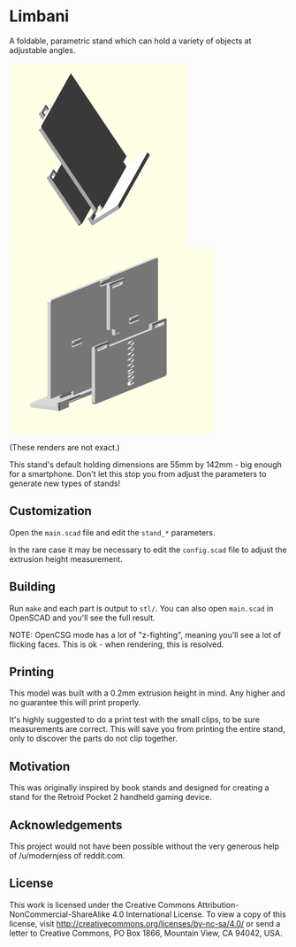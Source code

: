 # Limbani

A foldable, parametric stand which can hold a variety of objects at adjustable
angles.

![The front of the stand.](./renders/front.png)
![The back of the stand.](./renders/back.png)

(These renders are not exact.)

This stand's default holding dimensions are 55mm by 142mm - big enough for a
smartphone. Don't let this stop you from adjust the parameters to generate new
types of stands!

## Customization

Open the `main.scad` file and edit the `stand_*` parameters.

In the rare case it may be necessary to edit the `config.scad` file to adjust
the extrusion height measurement.

## Building

Run `make` and each part is output to `stl/`. You can also open `main.scad` in
OpenSCAD and you'll see the full result.

NOTE: OpenCSG mode has a lot of "z-fighting", meaning you'll see a lot of
flicking faces. This is ok - when rendering, this is resolved.

## Printing

This model was built with a 0.2mm extrusion height in mind. Any higher and no
guarantee this will print properly.

It's highly suggested to do a print test with the small clips, to be sure
measurements are correct. This will save you from printing the entire stand,
only to discover the parts do not clip together.

## Motivation

This was originally inspired by book stands and designed for creating a stand
for the Retroid Pocket 2 handheld gaming device.

## Acknowledgements

This project would not have been possible without the very generous help of
/u/modernjess of reddit.com.

## License

This work is licensed under the Creative Commons
Attribution-NonCommercial-ShareAlike 4.0 International License. To view a copy
of this license, visit http://creativecommons.org/licenses/by-nc-sa/4.0/ or send
a letter to Creative Commons, PO Box 1866, Mountain View, CA 94042, USA.
